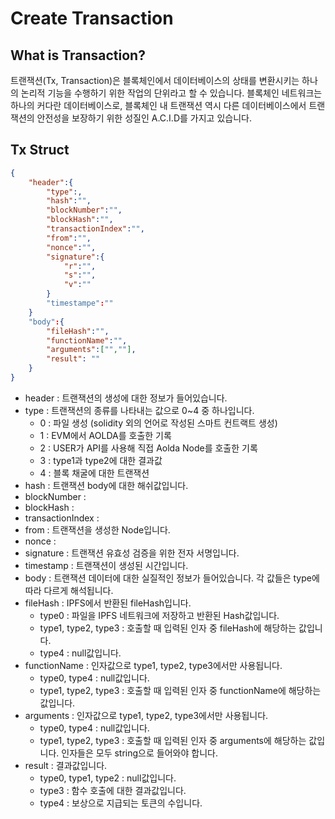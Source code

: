 # Create Transaction

## What is Transaction?

트랜잭션(Tx, Transaction)은 블록체인에서 데이터베이스의 상태를 변환시키는 하나의 논리적 기능을 수행하기 위한 작업의 단위라고 할 수 있습니다. 블록체인 네트워크는 하나의 커다란 데이터베이스로, 블록체인 내 트랜잭션 역시 다른 데이터베이스에서 트랜잭션의 안전성을 보장하기 위한 성질인 A.C.I.D를 가지고 있습니다.

## Tx Struct

```json
{
	"header":{
		"type":,
		"hash":"",
		"blockNumber":"",
		"blockHash":"",
		"transactionIndex":"",
		"from":"",
		"nonce":"",
		"signature":{
			"r":"",
			"s":"",
			"v":""
		}
		"timestampe":""
	}
	"body":{
		"fileHash":"",
		"functionName":"",
		"arguments":["",""],
		"result": ""
	}
}
```

* header : 트랜잭션의 생성에 대한 정보가 들어있습니다.
* type : 트랜잭션의 종류를 나타내는 값으로 0\~4 중 하나입니다.
  * 0 : 파일 생성 (solidity 외의 언어로 작성된 스마트 컨트랙트 생성)
  * 1 : EVM에서 AOLDA를 호출한 기록
  * 2 : USER가 API를 사용해 직접 Aolda Node를 호출한 기록
  * 3 : type1과 type2에 대한 결과값
  * 4 : 블록 채굴에 대한 트랜잭션
* hash : 트랜잭션 body에 대한 해쉬값입니다.
* blockNumber :&#x20;
* blockHash :&#x20;
* transactionIndex :&#x20;
* from : 트랜잭션을 생성한 Node입니다.
* nonce :&#x20;
* signature : 트랜잭션 유효성 검증을 위한 전자 서명입니다.
* timestamp : 트랜잭션이 생성된 시간입니다.
* body : 트랜잭션 데이터에 대한 실질적인 정보가 들어있습니다. 각 값들은 type에 따라 다르게 해석됩니다.
* fileHash : IPFS에서 반환된 fileHash입니다.
  * type0 : 파일을 IPFS 네트워크에 저장하고 반환된 Hash값입니다.
  * type1, type2, type3 : 호출할 때 입력된 인자 중 fileHash에 해당하는 값입니다.
  * type4 : null값입니다.
* functionName : 인자값으로 type1, type2, type3에서만 사용됩니다.
  * type0, type4 : null값입니다.
  * type1, type2, type3 : 호출할 때 입력된 인자 중 functionName에 해당하는 값입니다.
* arguments : 인자값으로 type1, type2, type3에서만 사용됩니다.
  * type0, type4 : null값입니다.
  * type1, type2, type3 : 호출할 때 입력된 인자 중 arguments에 해당하는 값입니다. 인자들은 모두 string으로 들어와야 합니다.
* result : 결과값입니다.
  * type0, type1, type2 : null값입니다.
  * type3 : 함수 호출에 대한 결과값입니다.
  * type4 : 보상으로 지급되는 토큰의 수입니다.
